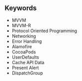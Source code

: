 ## Keywords

- MVVM
- MVVM-R
- Protocol Oriented Programming
- Networking
- Error Handling
- Alamofire
- CocoaPods
- UserDefaults
- Cache API Data
- Present Alert
- DispatchGroup
